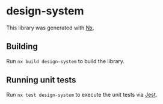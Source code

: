 # design-system

This library was generated with [Nx](https://nx.dev).

## Building

Run `nx build design-system` to build the library.

## Running unit tests

Run `nx test design-system` to execute the unit tests via [Jest](https://jestjs.io).
